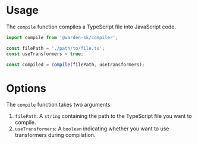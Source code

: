 # Usage

The `compile` function compiles a TypeScript file into JavaScript code.

```ts
import compile from '@warden-sk/compiler';

const filePath = './path/to/file.ts';
const useTransformers = true;

const compiled = compile(filePath, useTransformers);
```

# Options

The `compile` function takes two arguments:

1. `filePath`: A `string` containing the path to the TypeScript file you want to compile.
2. `useTransformers`: A `boolean` indicating whether you want to use transformers during compilation.
